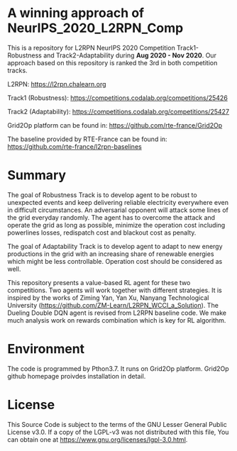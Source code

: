 # A winning approach of NeurIPS_2020_L2RPN_Comp
This is a repository for L2RPN NeurIPS 2020 Competition Track1-Robustness and Track2-Adaptability during **Aug 2020 - Nov 2020**. Our approach based on this repository is ranked the 3rd in both competition tracks.

L2RPN: 
https://l2rpn.chalearn.org

Track1 (Robustness):
https://competitions.codalab.org/competitions/25426

Track2 (Adaptability):
https://competitions.codalab.org/competitions/25427

Grid2Op platform can be found in:
https://github.com/rte-france/Grid2Op

The baseline provided by RTE-France can be found in:
https://github.com/rte-france/l2rpn-baselines

# Summary
The goal of Robustness Track is to develop agent to be robust to unexpected events and keep delivering reliable electricity everywhere even in difficult circumstances. An adversarial opponent will attack some lines of the grid everyday randomly. The agent has to overcome the attack and operate the grid as long as possible, minimize the operation cost including powerlines losses, redispatch cost and blackout cost as penalty.

The goal of Adaptability Track is to develop agent to adapt to new energy productions in the grid with an increasing share of renewable energies which might be less controllable. Operation cost should be considered as well.

This repository presents a value-based RL agent for these two competitions. Two agents will work together with different strategies. It is inspired by the works of Ziming Yan, Yan Xu, Nanyang Technological University (https://github.com/ZM-Learn/L2RPN_WCCI_a_Solution). The Dueling Double DQN agent is revised from L2RPN baseline code. We make much analysis work on rewards combination which is key for RL algorithm. 

# Environment
The code is programmed by Pthon3.7. It runs on Grid2Op platform.  Grid2Op github homepage proivdes installation in detail.

# License
This Source Code is subject to the terms of the GNU Lesser General Public License v3.0. If a copy of the LGPL-v3 was not distributed with this file, You can obtain one at https://www.gnu.org/licenses/lgpl-3.0.html.
 


